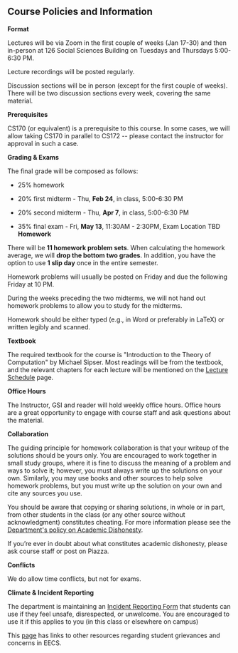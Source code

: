 ## **Course Policies and Information**

**Format**

Lectures will be via Zoom in the first couple of weeks (Jan 17-30) and then in-person at 126 Social Sciences Building on Tuesdays and Thursdays 5:00-6:30 PM.

Lecture recordings will be posted regularly.

Discussion sections will be in person (except for the first couple of weeks). There will be two discussion sections every week, covering the same material.

**Prerequisites**

CS170 (or equivalent) is a prerequisite to this course. In some cases, we will allow taking CS170 in parallel to CS172 -- please contact the instructor for approval in such a case.

**Grading & Exams**

The final grade will be composed as follows:

- 25% homework

- 20% first midterm - Thu, **Feb 24**, in class, 5:00-6:30 PM

- 20% second midterm - Thu, **Apr 7**, in class, 5:00-6:30 PM

- 35% final exam - Fri, **May 13**, 11:30AM - 2:30PM, Exam Location TBD
**Homework**

There will be **11 homework problem sets**. When calculating the homework average, we will **drop the bottom two grades**. In addition, you have the option to use **1 slip day** once in the entire semester.

Homework problems will usually be posted on Friday and due the following Friday at 10 PM.

During the weeks preceding the two midterms, we will not hand out homework problems to allow you to study for the midterms.

Homework should be either typed (e.g., in Word or preferably in LaTeX) or written legibly and scanned.

**Textbook**

The required textbook for the course is "Introduction to the Theory of Computation" by Michael Sipser. Most readings will be from the textbook, and the relevant chapters for each lecture will be mentioned on the [Lecture Schedule](/cs-172-computability-and-complexity/lecture-schedule-spring-2022/) page.

**Office Hours**

The Instructor, GSI and reader will hold weekly office hours. Office hours are a great opportunity to engage with course staff and ask questions about the material.

**Collaboration**

The guiding principle for homework collaboration is that your writeup of the solutions should be yours only. You are encouraged to work together in small study groups, where it is fine to discuss the meaning of a problem and ways to solve it; however, you must always write up the solutions on your own. Similarly, you may use books and other sources to help solve homework problems, but you must write up the solution on your own and cite any sources you use.

You should be aware that copying or sharing solutions, in whole or in part, from other students in the class (or any other source without acknowledgment) constitutes cheating. For more information please see the [Department's policy on Academic Dishonesty](https://www.google.com/url?q=https%3A%2F%2Feecs.berkeley.edu%2Fresources%2Fstudents%2Facademic-dishonesty&sa=D&sntz=1&usg=AOvVaw1oNWoEoSyDmyMc2kDHnghN).

If you’re ever in doubt about what constitutes academic dishonesty, please ask course staff or post on Piazza.

**Conflicts**

We do allow time conflicts, but not for exams.

**Climate & Incident Reporting**

The department is maintaining an [Incident Reporting Form](http://www.google.com/url?q=http%3A%2F%2Feecs.link%2Fclimate&sa=D&sntz=1&usg=AOvVaw1y6raCRdKMYV5Hkyujtgfo) that students can use if they feel unsafe, disrespected, or unwelcome. You are encouraged to use it if this applies to you (in this class or elsewhere on campus)

This [page](https://www.google.com/url?q=https%3A%2F%2Feecs.berkeley.edu%2Fresources%2Fstudents%2Fgrievances&sa=D&sntz=1&usg=AOvVaw0AWIRpUjZ6ZFu2hnzLpOQ4) has links to other resources regarding student grievances and concerns in EECS.
